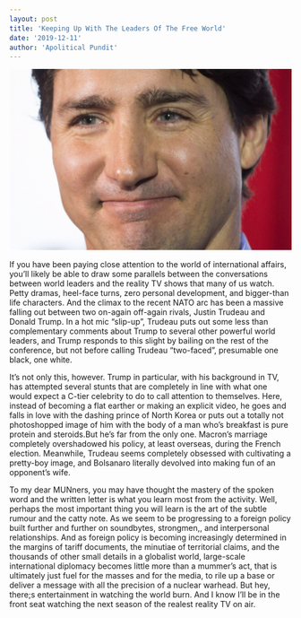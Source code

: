 ```yaml
---
layout: post
title: 'Keeping Up With The Leaders Of The Free World'
date: '2019-12-11'
author: 'Apolitical Pundit'
---
```


![](/assets/assets-10939601.jpg)

If you have been paying close attention to the world of international affairs, you’ll likely be able to draw some parallels between the conversations between world leaders and the reality TV shows that many of us watch. Petty dramas, heel-face turns, zero personal development, and bigger-than life characters. And the climax to the recent NATO arc has been a massive falling out between two on-again off-again rivals, Justin Trudeau and Donald Trump. In a hot mic “slip-up”, Trudeau puts out some less than complementary comments about Trump to several other powerful world leaders, and Trump responds to this slight by bailing on the rest of the conference, but not before calling Trudeau “two-faced”, presumable one black, one white.

It’s not only this, however. Trump in particular, with his background in TV, has attempted several stunts that are completely in line with what one would expect a C-tier celebrity to do to call attention to themselves. Here, instead of becoming a flat earther or making an explicit video, he goes and falls in love with the dashing prince of North Korea or puts out a totally not photoshopped image of him with the body of a man who’s breakfast is pure protein and steroids.But he’s far from the only one. Macron’s marriage completely overshadowed his policy, at least overseas, during the French election. Meanwhile, Trudeau seems completely obsessed with cultivating a pretty-boy image, and Bolsanaro literally devolved into making fun of an opponent’s wife.

To my dear MUNners, you may have thought the mastery of the spoken word and the written letter is what you learn most from the activity. Well, perhaps the most important thing you will learn is the art of the subtle rumour and the catty note. As we seem to be progressing to a foreign policy built further and further on soundbytes, strongmen,, and interpersonal relationships. And as foreign policy is becoming increasingly determined in the margins of tariff documents, the minutiae of territorial claims, and the thousands of other small details in a globalist world, large-scale international diplomacy becomes little more than a mummer’s act, that is ultimately just fuel for the masses and for the media, to rile up a base or deliver a message with all the precision of a nuclear warhead. But hey, there;s entertainment in watching the world burn. And I know I’ll be in the front seat watching the next season of the realest reality TV on air.